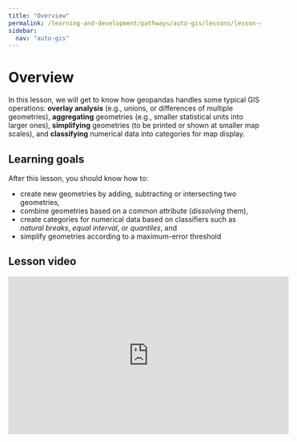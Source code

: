 ```yaml
---
title: "Overview"
permalink: /learning-and-development/pathways/auto-gis/lessons/lesson-4/overview/
sidebar:
  nav: "auto-gis"
---
```



# Overview

In this lesson, we will get to know how geopandas handles some typical GIS
operations: **overlay analysis** (e.g., unions, or differences of multiple
geometries), **aggregating** geometries (e.g., smaller statistical units into
larger ones), **simplifying** geometries (to be printed or shown at smaller map
scales), and **classifying** numerical data into categories for map display. 


## Learning goals

After this lesson, you should know how to:

- create new geometries by adding, subtracting or intersecting two geometries,
- combine geometries based on a common attribute (*dissolving* them),
- create categories for numerical data based on classifiers such as *natural
  breaks*, *equal interval*, or *quantiles*, and
- simplify geometries according to a maximum-error threshold


## Lesson video

<iframe width="560" height="315" src="https://www.youtube.com/embed/xpetCZXp9Y4?si=a6aCQZ2rL7wjFZX5" title="YouTube video player" frameborder="0" allow="accelerometer; autoplay; clipboard-write; encrypted-media; gyroscope; picture-in-picture; web-share" allowfullscreen></iframe>